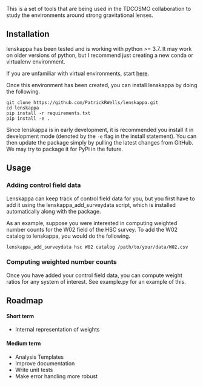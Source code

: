 This is a set of tools that are being used in the TDCOSMO collaboration to
study the environments around strong gravitational lenses.


## Installation

lenskappa has been tested and is working with python >= 3.7. It may work on older versions of python, but I recommend just creating a new conda or virtualenv environment.

If you are unfamiliar with virtual environments, start [here](https://www.youtube.com/watch?v=KxvKCSwlUv8).

Once this environment has been created, you can install lenskappa by doing the following.

```
git clone https://github.com/PatrickRWells/lenskappa.git  
cd lenskappa  
pip install -r requirements.txt  
pip install -e .  
```
Since lenskappa is in early development, it is recommended you install it in development mode (denoted by the `-e` flag in the install statement). You can then update the package simply by pulling the latest changes from GitHub. We may try to package it for PyPi in the future.

## Usage

### Adding control field data

Lenskappa can keep track of control field data for you, but you first have to add it using the lenskappa_add_surveydata script, which is installed automatically along with the package.

As an example, suppose you were interested in computing weighted number counts for the W02 field of the HSC survey. To add the W02 catalog to lenskappa, you would do the following.

```
lenskappa_add_surveydata hsc W02 catalog /path/to/your/data/W02.csv
```
### Computing weighted number counts

Once you have added your control field data, you can compute weight ratios for any system of interest. See example.py for an example of this.


## Roadmap

#### Short term
  - Internal representation of weights
#### Medium term
  - Analysis Templates
  - Improve documentation 
  - Write unit tests
  - Make error handling more robust
